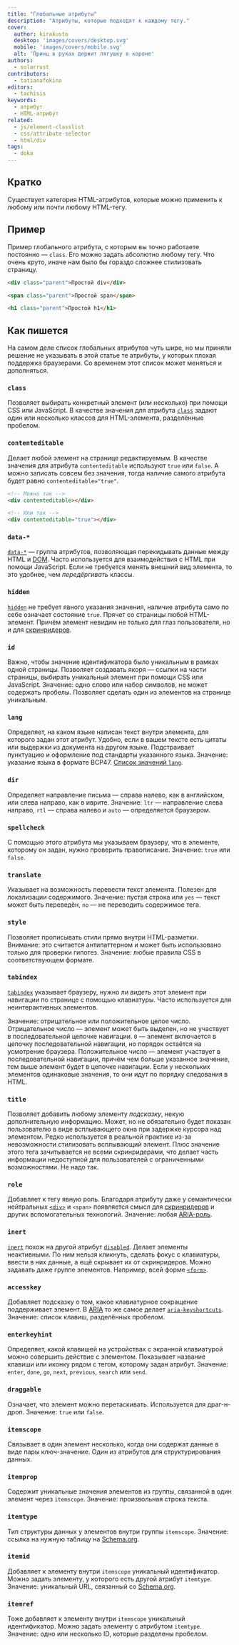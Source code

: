 ```yaml
---
title: "Глобальные атрибуты"
description: "Атрибуты, которые подходят к каждому тегу."
cover:
  author: kirakusto
  desktop: 'images/covers/desktop.svg'
  mobile: 'images/covers/mobile.svg'
  alt: 'Принц в руках держит лягушку в короне'
authors:
  - solarrust
contributors:
  - tatianafokina
editors:
  - tachisis
keywords:
  - атрибут
  - HTML-атрибут
related:
  - js/element-classlist
  - css/attribute-selector
  - html/div
tags:
  - doka
---
```


## Кратко

Существует категория HTML-атрибутов, которые можно применить к любому или почти любому HTML-тегу.

## Пример

Пример глобального атрибута, с которым вы точно работаете постоянно — `class`. Его можно задать абсолютно любому тегу. Что очень круто, иначе нам было бы гораздо сложнее стилизовать страницу.

```html
<div class="parent">Простой div</div>

<span class="parent">Простой span</span>

<h1 class="parent">Простой h1</h1>
```

## Как пишется

На самом деле список глобальных атрибутов чуть шире, но мы приняли решение не указывать в этой статье те атрибуты, у которых плохая поддержка браузерами. Со временем этот список может меняться и дополняться.

### `class`

Позволяет выбирать конкретный элемент (или несколько) при помощи CSS или JavaScript. В качестве значения для атрибута [`class`](/html/class/) задают один или несколько классов для HTML-элемента, разделённые пробелом.

### `contenteditable`

Делает любой элемент на странице редактируемым. В качестве значения для атрибута `contenteditable` используют `true` или `false`. А можно записать совсем без значения, тогда наличие самого атрибута будет равно `contenteditable="true"`.

```html
<!-- Можно так -->
<div contenteditable></div>

<!-- Или так -->
<div contenteditable="true"></div>
```

### `data-*`

[`data-*`](/html/data-attributes/) — группа атрибутов, позволяющая перекидывать данные между HTML и [DOM](/js/dom/). Часто используется для взаимодействия с HTML при помощи JavaScript. Если не требуется менять внешний вид элемента, то это удобнее, чем _передёргивать_ классы.

### `hidden`

[`hidden`](/html/hidden/) не требует явного указания значения, наличие атрибута само по себе означает состояние `true`. Прячет со страницы любой HTML-элемент. Причём элемент невидим не только для глаз пользователя, но и для [скринридеров](/a11y/screenreaders/).

### `id`

Важно, чтобы значение идентификатора было уникальным в рамках одной страницы. Позволяет создавать якоря — ссылки на части страницы, выбирать уникальный элемент при помощи CSS или JavaScript. Значение: одно слово или набор символов, не может содержать пробелы. Позволяет сделать один из элементов на странице уникальным.

### `lang`

Определяет, на каком языке написан текст внутри элемента, для которого задан этот атрибут. Удобно, если в вашем тексте есть цитаты или выдержки из документа на другом языке. Подстраивает пунктуацию и оформление под стандарты указанного языка. Значение: указание языка в формате BCP47. [Список значений `lang`](/html/html/).

### `dir`

Определяет направление письма — справа налево, как в английском, или слева направо, как в иврите. Значение: `ltr` — направление слева направо, `rtl` — справа налево и `auto` — определяется браузером.

### `spellcheck`

С помощью этого атрибута мы указываем браузеру, что в элементе, которому он задан, нужно проверить правописание. Значение: `true` или `false`.

### `translate`

Указывает на возможность перевести текст элемента. Полезен для локализации содержимого. Значение: пустая строка или `yes` — текст может быть переведён, `no` — не переводить содержимое тега.

### `style`

Позволяет прописывать стили прямо внутри HTML-разметки. Внимание: это считается антипаттерном и может быть использовано только для проверки гипотез. Значение: любые правила CSS в соответствующем формате.

### `tabindex`

[`tabindex`](/html/tabindex/) указывает браузеру, нужно ли _видеть_ этот элемент при навигации по странице с помощью клавиатуры. Часто используется для неинтерактивных элементов.

Значение: отрицательное или положительное целое число. Отрицательное число — элемент может быть выделен, но не участвует в последовательной цепочке навигации. `0` — элемент включается в цепочку последовательной навигации, но порядок остаётся на усмотрение браузера. Положительное число — элемент участвует в последовательной навигации, причём чем больше указанное значение, тем выше элемент будет в цепочке навигации. Если у нескольких элементов одинаковые значения, то они идут по порядку следования в HTML.

### `title`

Позволяет добавить любому элементу _подсказку_, некую дополнительную информацию. Может, но не обязательно будет показан пользователю в виде всплывающего окна при задержке курсора над элементом. Редко используется в реальной практике из-за невозможности стилизовать всплывающий элемент. Плюс значение этого тега зачитывается не всеми скринридерами, что делает часть информации недоступной для пользователей с ограниченными возможностями. Не надо так.

### `role`

Добавляет к тегу явную роль. Благодаря атрибуту даже у семантически нейтральных [`<div>`](/html/div/) и `<span>` появляется смысл для [скринридеров](/a11y/screenreaders/) и других вспомогательных технологий. Значение: любая [ARIA-роль](/a11y/aria-roles/).

### `inert`

[`inert`](/html/inert/) похож на другой атрибут [`disabled`](/html/disabled/). Делает элементы неактивными. По ним нельзя кликнуть, сделать фокус с клавиатуры, ввести в них данные, а ещё скрывает их от скринридеров. Можно задавать даже группе элементов. Например, всей форме [`<form>`](/html/form).

### `accesskey`

Добавляет подсказку о том, какое клавиатурное сокращение поддерживает элемент. В [ARIA](/a11y/aria-intro/) то же самое делает [`aria-keyshortcuts`](/a11y/aria-keyshortcuts/). Значение: список клавиш, разделённых пробелом.

### `enterkeyhint`

Определяет, какой клавишей на устройствах с экранной клавиатурой можно совершить действие с элементом. Показывает название клавиши или иконку рядом с тегом, которому задан атрибут. Значение: `enter`, `done`, `go`, `next`, `previous`, `search` или `send`.

### `draggable`

Означает, что элемент можно перетаскивать. Используется для драг-н-дроп. Значение: `true` или `false`.

### `itemscope`

Связывает в один элемент несколько, когда они содержат данные в виде пары ключ-значение. Один из атрибутов для структурирования данных.

### `itemprop`

Содержит уникальные значения элементов из группы, связанной в один элемент через `itemscope`. Значение: произвольная строка текста.

### `itemtype`

Тип структуры данных у элементов внутри группы `itemscope`. Значение: ссылка на нужную таблицу на [Schema.org](https://schema.org/).

### `itemid`

Добавляет к элементу внутри `itemscope` уникальный идентификатор. Можно задать элементу, у которого есть другой атрибут `itemtype`. Значение: уникальный URL, связанный со [Schema.org](https://schema.org/).

### `itemref`

Тоже добавляет к элементу внутри `itemscope` уникальный идентификатор. Можно задать элементу с атрибутом `itemtype`. Значение: одно или несколько ID, которые разделены пробелом.
